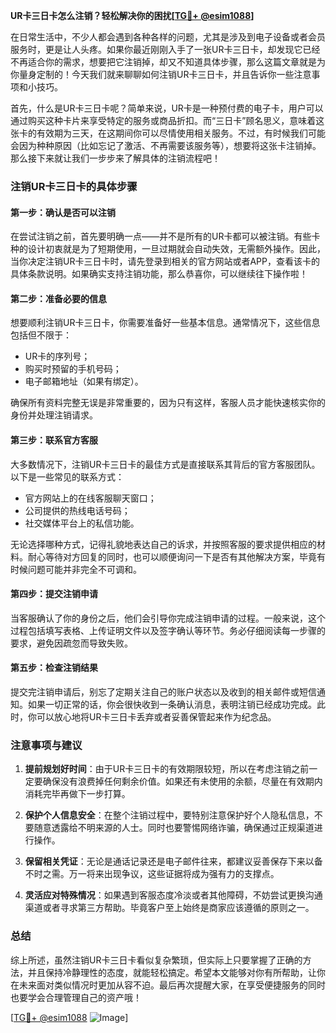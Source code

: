 **UR卡三日卡怎么注销？轻松解决你的困扰[[TG💪+ @esim1088](https://t.me/s/esim1088)]**

在日常生活中，不少人都会遇到各种各样的问题，尤其是涉及到电子设备或者会员服务时，更是让人头疼。如果你最近刚刚入手了一张UR卡三日卡，却发现它已经不再适合你的需求，想要把它注销掉，却又不知道具体步骤，那么这篇文章就是为你量身定制的！今天我们就来聊聊如何注销UR卡三日卡，并且告诉你一些注意事项和小技巧。

首先，什么是UR卡三日卡呢？简单来说，UR卡是一种预付费的电子卡，用户可以通过购买这种卡片来享受特定的服务或商品折扣。而“三日卡”顾名思义，意味着这张卡的有效期为三天，在这期间你可以尽情使用相关服务。不过，有时候我们可能会因为种种原因（比如忘记了激活、不再需要该服务等），想要将这张卡注销掉。那么接下来就让我们一步步来了解具体的注销流程吧！

### 注销UR卡三日卡的具体步骤

#### 第一步：确认是否可以注销
在尝试注销之前，首先要明确一点——并不是所有的UR卡都可以被注销。有些卡种的设计初衷就是为了短期使用，一旦过期就会自动失效，无需额外操作。因此，当你决定注销UR卡三日卡时，请先登录到相关的官方网站或者APP，查看该卡的具体条款说明。如果确实支持注销功能，那么恭喜你，可以继续往下操作啦！

#### 第二步：准备必要的信息
想要顺利注销UR卡三日卡，你需要准备好一些基本信息。通常情况下，这些信息包括但不限于：
- UR卡的序列号；
- 购买时预留的手机号码；
- 电子邮箱地址（如果有绑定）。

确保所有资料完整无误是非常重要的，因为只有这样，客服人员才能快速核实你的身份并处理注销请求。

#### 第三步：联系官方客服
大多数情况下，注销UR卡三日卡的最佳方式是直接联系其背后的官方客服团队。以下是一些常见的联系方式：
- 官方网站上的在线客服聊天窗口；
- 公司提供的热线电话号码；
- 社交媒体平台上的私信功能。

无论选择哪种方式，记得礼貌地表达自己的诉求，并按照客服的要求提供相应的材料。耐心等待对方回复的同时，也可以顺便询问一下是否有其他解决方案，毕竟有时候问题可能并非完全不可调和。

#### 第四步：提交注销申请
当客服确认了你的身份之后，他们会引导你完成注销申请的过程。一般来说，这个过程包括填写表格、上传证明文件以及签字确认等环节。务必仔细阅读每一步骤的要求，避免因疏忽而导致失败。

#### 第五步：检查注销结果
提交完注销申请后，别忘了定期关注自己的账户状态以及收到的相关邮件或短信通知。如果一切正常的话，你会很快收到一条确认消息，表明注销已经成功完成。此时，你可以放心地将UR卡三日卡丢弃或者妥善保管起来作为纪念品。

### 注意事项与建议

1. **提前规划好时间**：由于UR卡三日卡的有效期限较短，所以在考虑注销之前一定要确保没有浪费掉任何剩余价值。如果还有未使用的余额，尽量在有效期内消耗完毕再做下一步打算。
   
2. **保护个人信息安全**：在整个注销过程中，要特别注意保护好个人隐私信息，不要随意透露给不明来源的人士。同时也要警惕网络诈骗，确保通过正规渠道进行操作。

3. **保留相关凭证**：无论是通话记录还是电子邮件往来，都建议妥善保存下来以备不时之需。万一将来出现争议，这些证据将成为强有力的支撑点。

4. **灵活应对特殊情况**：如果遇到客服态度冷淡或者其他障碍，不妨尝试更换沟通渠道或者寻求第三方帮助。毕竟客户至上始终是商家应该遵循的原则之一。

### 总结

综上所述，虽然注销UR卡三日卡看似复杂繁琐，但实际上只要掌握了正确的方法，并且保持冷静理性的态度，就能轻松搞定。希望本文能够对你有所帮助，让你在未来面对类似情况时更加从容不迫。最后再次提醒大家，在享受便捷服务的同时也要学会合理管理自己的资产哦！

[[TG💪+ @esim1088](https://t.me/s/esim1088) ![Image](https://i.postimg.cc/4NQfJmqS/Snipaste-2025-05-13-00-14-12.png)]